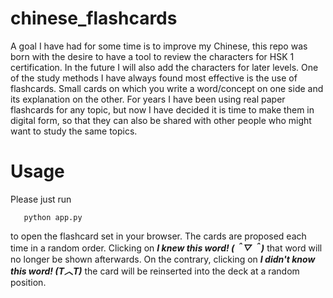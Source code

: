 # chinese_flashcards

A goal I have had for some time is to improve my Chinese, this repo was born with the desire to have a tool to review the characters for HSK 1 certification. In the future I will also add the characters for later levels. One of the study methods I have always found most effective is the use of flashcards. Small cards on which you write a word/concept on one side and its explanation on the other. For years I have been using real paper flashcards for any topic, but now I have decided it is time to make them in digital form, so that they can also be shared with other people who might want to study the same topics.

# Usage

Please just run  
```
   python app.py  
```  
to open the flashcard set in your browser. The cards are proposed each time in a random order. Clicking on **_I knew this word! (＾▽＾)_** that word will no longer be shown afterwards. On the contrary, clicking on **_I didn't know this word! (T︿T)_** the card will be reinserted into the  deck at a random position.
